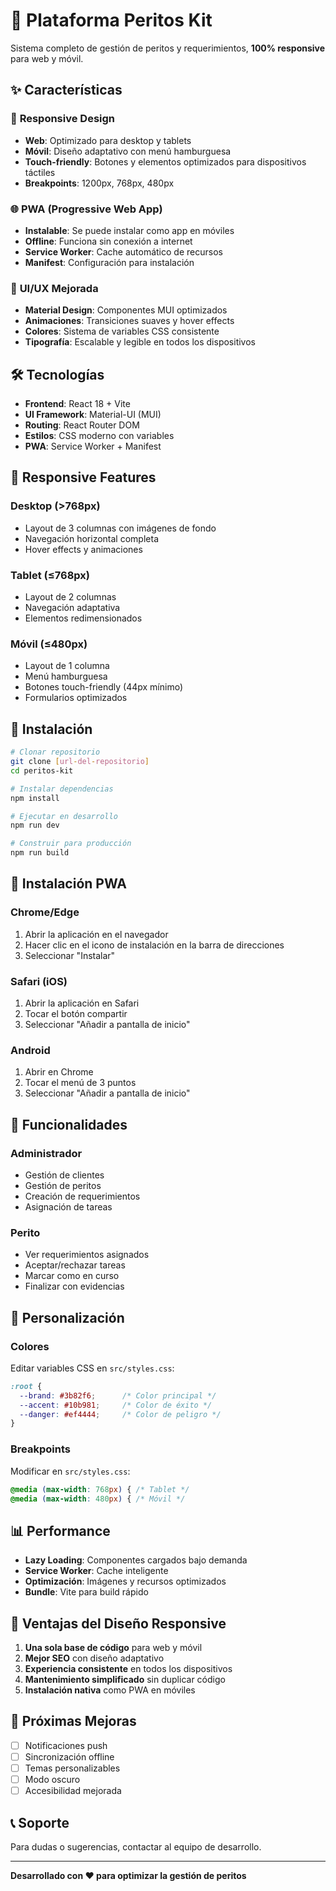 # 🚀 Plataforma Peritos Kit

Sistema completo de gestión de peritos y requerimientos, **100% responsive** para web y móvil.

## ✨ Características

### 📱 **Responsive Design**
- **Web**: Optimizado para desktop y tablets
- **Móvil**: Diseño adaptativo con menú hamburguesa
- **Touch-friendly**: Botones y elementos optimizados para dispositivos táctiles
- **Breakpoints**: 1200px, 768px, 480px

### 🌐 **PWA (Progressive Web App)**
- **Instalable**: Se puede instalar como app en móviles
- **Offline**: Funciona sin conexión a internet
- **Service Worker**: Cache automático de recursos
- **Manifest**: Configuración para instalación

### 🎨 **UI/UX Mejorada**
- **Material Design**: Componentes MUI optimizados
- **Animaciones**: Transiciones suaves y hover effects
- **Colores**: Sistema de variables CSS consistente
- **Tipografía**: Escalable y legible en todos los dispositivos

## 🛠️ Tecnologías

- **Frontend**: React 18 + Vite
- **UI Framework**: Material-UI (MUI)
- **Routing**: React Router DOM
- **Estilos**: CSS moderno con variables
- **PWA**: Service Worker + Manifest

## 📱 **Responsive Features**

### **Desktop (>768px)**
- Layout de 3 columnas con imágenes de fondo
- Navegación horizontal completa
- Hover effects y animaciones

### **Tablet (≤768px)**
- Layout de 2 columnas
- Navegación adaptativa
- Elementos redimensionados

### **Móvil (≤480px)**
- Layout de 1 columna
- Menú hamburguesa
- Botones touch-friendly (44px mínimo)
- Formularios optimizados

## 🚀 **Instalación**

```bash
# Clonar repositorio
git clone [url-del-repositorio]
cd peritos-kit

# Instalar dependencias
npm install

# Ejecutar en desarrollo
npm run dev

# Construir para producción
npm run build
```

## 📱 **Instalación PWA**

### **Chrome/Edge**
1. Abrir la aplicación en el navegador
2. Hacer clic en el icono de instalación en la barra de direcciones
3. Seleccionar "Instalar"

### **Safari (iOS)**
1. Abrir la aplicación en Safari
2. Tocar el botón compartir
3. Seleccionar "Añadir a pantalla de inicio"

### **Android**
1. Abrir en Chrome
2. Tocar el menú de 3 puntos
3. Seleccionar "Añadir a pantalla de inicio"

## 🎯 **Funcionalidades**

### **Administrador**
- Gestión de clientes
- Gestión de peritos
- Creación de requerimientos
- Asignación de tareas

### **Perito**
- Ver requerimientos asignados
- Aceptar/rechazar tareas
- Marcar como en curso
- Finalizar con evidencias

## 🔧 **Personalización**

### **Colores**
Editar variables CSS en `src/styles.css`:
```css
:root {
  --brand: #3b82f6;      /* Color principal */
  --accent: #10b981;     /* Color de éxito */
  --danger: #ef4444;     /* Color de peligro */
}
```

### **Breakpoints**
Modificar en `src/styles.css`:
```css
@media (max-width: 768px) { /* Tablet */
@media (max-width: 480px) { /* Móvil */
```

## 📊 **Performance**

- **Lazy Loading**: Componentes cargados bajo demanda
- **Service Worker**: Cache inteligente
- **Optimización**: Imágenes y recursos optimizados
- **Bundle**: Vite para build rápido

## 🌟 **Ventajas del Diseño Responsive**

1. **Una sola base de código** para web y móvil
2. **Mejor SEO** con diseño adaptativo
3. **Experiencia consistente** en todos los dispositivos
4. **Mantenimiento simplificado** sin duplicar código
5. **Instalación nativa** como PWA en móviles

## 🔮 **Próximas Mejoras**

- [ ] Notificaciones push
- [ ] Sincronización offline
- [ ] Temas personalizables
- [ ] Modo oscuro
- [ ] Accesibilidad mejorada

## 📞 **Soporte**

Para dudas o sugerencias, contactar al equipo de desarrollo.

---

**Desarrollado con ❤️ para optimizar la gestión de peritos**
